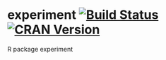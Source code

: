 # experiment [![Build Status](https://travis-ci.org/kosukeimai/experiment.svg?branch=master)](https://travis-ci.org/kosukeimai/experiment) [![CRAN Version](http://www.r-pkg.org/badges/version/experiment)](https://CRAN.R-project.org/package=experiment)
R package experiment
